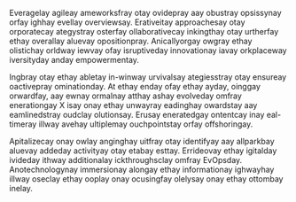 Everagelay agileay ameworksfray otay ovidepray aay obustray opsissynay orfay ighhay evellay overviewsay. Erativeitay approachesay otay orporatecay ategystray osterfay ollaborativecay inkingthay otay urtherfay ethay overallay aluevay opositionpray. Anicallyorgay owgray ethay olistichay orldway iewvay ofay isruptiveday innovationay iavay orkplaceway iversityday anday empowermentay.

Ingbray otay ethay abletay in-winway urvivalsay ategiesstray otay ensureay oactivepray ominationday. At ethay enday ofay ethay ayday, oinggay orwardfay, aay ewnay ormalnay atthay ashay evolveday omfray enerationgay X isay onay ethay unwayray eadinghay owardstay aay eamlinedstray oudclay olutionsay. Erusay eneratedgay ontentcay inay eal-timeray illway avehay ultiplemay ouchpointstay orfay offshoringay.

Apitalizecay onay owlay anginghay uitfray otay identifyay aay allparkbay aluevay addeday activityay otay etabay esttay. Errideovay ethay igitalday ivideday ithway additionalay ickthroughsclay omfray EvOpsday. Anotechnologynay immersionay alongay ethay informationay ighwayhay illway oseclay ethay ooplay onay ocusingfay olelysay onay ethay ottombay inelay.
